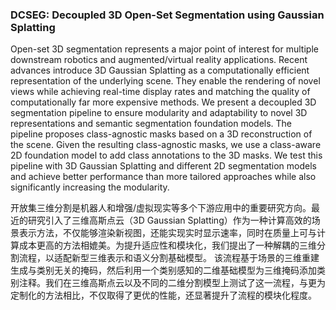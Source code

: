 ### DCSEG: Decoupled 3D Open-Set Segmentation using Gaussian Splatting

Open-set 3D segmentation represents a major point of interest for multiple downstream robotics and augmented/virtual reality applications. Recent advances introduce 3D Gaussian Splatting as a computationally efficient representation of the underlying scene. They enable the rendering of novel views while achieving real-time display rates and matching the quality of computationally far more expensive methods. We present a decoupled 3D segmentation pipeline to ensure modularity and adaptability to novel 3D representations and semantic segmentation foundation models. The pipeline proposes class-agnostic masks based on a 3D reconstruction of the scene. Given the resulting class-agnostic masks, we use a class-aware 2D foundation model to add class annotations to the 3D masks. We test this pipeline with 3D Gaussian Splatting and different 2D segmentation models and achieve better performance than more tailored approaches while also significantly increasing the modularity.

开放集三维分割是机器人和增强/虚拟现实等多个下游应用中的重要研究方向。最近的研究引入了三维高斯点云（3D Gaussian Splatting）作为一种计算高效的场景表示方法，不仅能够渲染新视图，还能实现实时显示速率，同时在质量上可与计算成本更高的方法相媲美。为提升适应性和模块化，我们提出了一种解耦的三维分割流程，以适配新型三维表示和语义分割基础模型。
该流程基于场景的三维重建生成与类别无关的掩码，然后利用一个类别感知的二维基础模型为三维掩码添加类别注释。我们在三维高斯点云以及不同的二维分割模型上测试了这一流程，与更为定制化的方法相比，不仅取得了更优的性能，还显著提升了流程的模块化程度。

